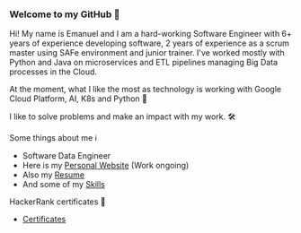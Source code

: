 ### Welcome to my GitHub 👋

Hi! My name is Emanuel and I am a hard-working Software Engineer with 6+ years of experience developing software, 2 years of experience as a scrum master using SAFe environment and junior trainer. I've worked mostly with Python and Java on microservices and ETL pipelines managing Big Data processes in the Cloud.

At the moment, what I like the most as technology is working with Google Cloud Platform, AI, K8s and Python 🐍 

I like to solve problems and make an impact with my work. 🛠


Some things about me ℹ️

- Software Data Engineer
- Here is my [Personal Website](https://emanueldumitru.github.io/) (Work ongoing)
- Also my [Resume](https://emanueldumitru.github.io/resume.html)
- And some of my [Skills](https://emanueldumitru.github.io/index.html#skills)

HackerRank certificates 📰

- [Certificates](https://www.hackerrank.com/certificates/1edb7fbcfd6b?utm_medium=email&utm_source=mail_template_1393&utm_campaign=hrc_skills_certificate)

